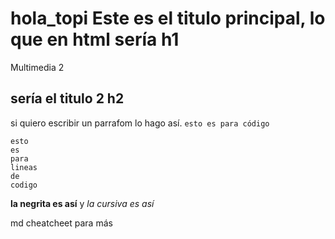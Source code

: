 # hola_topi Este es el titulo principal, lo que en html sería h1
Multimedia 2
## sería el titulo 2 h2
si quiero escribir un parrafom lo hago así. `esto es para código`
```
esto 
es
para
lineas
de
codigo
```
**la negrita es así** y *la cursiva es así*

md cheatcheet para más
